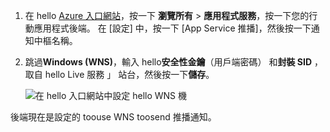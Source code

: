 
1. 在 hello [Azure 入口網站](https://portal.azure.com/)，按一下 **瀏覽所有** > **應用程式服務**，按一下您的行動應用程式後端。 在 [設定] 中，按一下 [App Service 推播]，然後按一下通知中樞名稱。
2. 跳過**Windows (WNS)**，輸入 hello**安全性金鑰**（用戶端密碼） 和**封裝 SID** ，取自 hello Live 服務 」 站台，然後按一下**儲存**。

    ![在 hello 入口網站中設定 hello WNS 機](./media/app-service-mobile-configure-wns/mobile-push-wns-credentials.png)

後端現在是設定的 toouse WNS toosend 推播通知。
